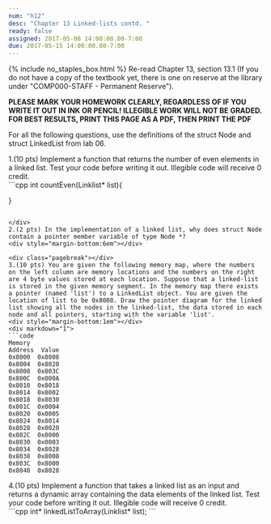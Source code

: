 ```yaml
---
num: "h12"
desc: "Chapter 13 Linked-lists contd. "
ready: false
assigned: 2017-05-08 14:00:00.00-7:00
due: 2017-05-15 14:00:00.00-7:00
---
```

{% include no_staples_box.html %}
Re-read Chapter 13, section 13.1 (If you do not have a copy of the textbook yet, there is one on reserve at the library under "COMP000-STAFF - Permanent Reserve"). 

<b>PLEASE MARK YOUR HOMEWORK CLEARLY, REGARDLESS OF IF YOU WRITE IT OUT IN INK OR PENCIL! ILLEGIBLE WORK WILL NOT BE GRADED. <br/>
FOR BEST RESULTS, PRINT THIS PAGE AS A PDF, THEN PRINT THE PDF</b>

For all the following questions, use the definitions of the struct Node and struct LinkedList from lab 06.
<div style="margin-bottom:1em"></div>
1.(10 pts) Implement a function that returns the number of even elements in a linked list. Test your code before writing it out. Illegible code will receive 0 credit.
<div markdown="1">
```cpp
int countEven(Linklist* list){
	
















}
```

</div>
2.(2 pts) In the implementation of a linked list, why does struct Node contain a pointer member variable of type Node *?
<div style="margin-bottom:6em"></div>

<div class="pagebreak"></div>
3.(10 pts) You are given the following memory map, where the numbers on the left column are memory locations and the numbers on the right are 4 byte values stored at each location. Suppose that a linked-list is stored in the given memory segment. In the memory map there exists a pointer (named 'list') to a LinkedList object. You are given the location of list to be 0x8008. Draw the pointer diagram for the linked list showing all the nodes in the linked-list, the data stored in each node and all pointers, starting with the variable 'list'. 
<div style="margin-bottom:1em"></div> 
<div markdown="1">
```code
Memory 
Address  Value
0x8000	0x8008
0x8004	0x8020
0x8008	0x803C
0x800C	0x000A
0x8010	0x8018
0x8014	0x0002
0x8018	0x8030
0x801C	0x0004
0x8020	0x0005
0x8024	0x8014
0x8028	0x0020
0x802C	0x0000
0x8030	0x0003
0x8034	0x8028
0x8038	0x8008
0x803C	0x8000
0x8040	0x8028
```
</div>
<div style="margin-bottom:1em"></div> 
4.(10 pts) Implement a function that takes a linked list as an input and returns a dynamic array containing the data elements of the linked list. Test your code before writing it out. Illegible code will receive 0 credit.
<div markdown="1">
```cpp
int* linkedListToArray(Linklist* list);
```

